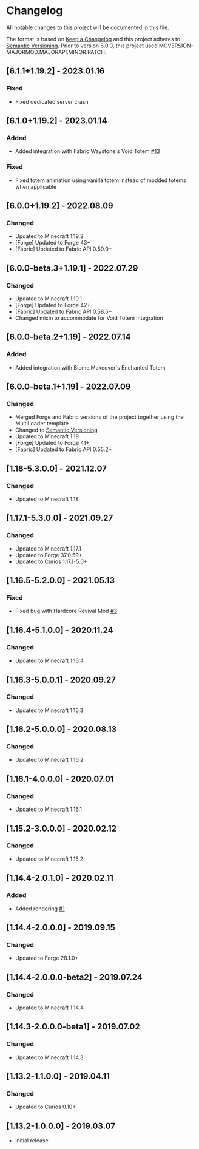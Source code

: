 # Changelog
All notable changes to this project will be documented in this file.

The format is based on [Keep a Changelog](http://keepachangelog.com/en/1.0.0/) and this project adheres to [Semantic Versioning](http://semver.org/spec/v2.0.0.html).
Prior to version 6.0.0, this project used MCVERSION-MAJORMOD.MAJORAPI.MINOR.PATCH.

## [6.1.1+1.19.2] - 2023.01.16
### Fixed
- Fixed dedicated server crash

## [6.1.0+1.19.2] - 2023.01.14
### Added
- Added integration with Fabric Waystone's Void Totem [#13](https://github.com/illusivesoulworks/charmofundying/issues/13)
### Fixed
- Fixed totem animation using vanilla totem instead of modded totems when applicable

## [6.0.0+1.19.2] - 2022.08.09
### Changed
- Updated to Minecraft 1.19.2
- [Forge] Updated to Forge 43+
- [Fabric] Updated to Fabric API 0.59.0+

## [6.0.0-beta.3+1.19.1] - 2022.07.29
### Changed
- Updated to Minecraft 1.19.1
- [Forge] Updated to Forge 42+
- [Fabric] Updated to Fabric API 0.58.5+
- Changed mixin to accommodate for Void Totem integration

## [6.0.0-beta.2+1.19] - 2022.07.14
### Added
- Added integration with Biome Makeover's Enchanted Totem

## [6.0.0-beta.1+1.19] - 2022.07.09
### Changed
- Merged Forge and Fabric versions of the project together using the MultiLoader template
- Changed to [Semantic Versioning](http://semver.org/spec/v2.0.0.html)
- Updated to Minecraft 1.19
- [Forge] Updated to Forge 41+
- [Fabric] Updated to Fabric API 0.55.2+

## [1.18-5.3.0.0] - 2021.12.07
### Changed
- Updated to Minecraft 1.18

## [1.17.1-5.3.0.0] - 2021.09.27
### Changed
- Updated to Minecraft 1.17.1
- Updated to Forge 37.0.59+
- Updated to Curios 1.17.1-5.0+

## [1.16.5-5.2.0.0] - 2021.05.13
### Fixed
- Fixed bug with Hardcore Revival Mod [#3](https://github.com/TheIllusiveC4/CurioOfUndying/issues/3)

## [1.16.4-5.1.0.0] - 2020.11.24
### Changed
- Updated to Minecraft 1.16.4

## [1.16.3-5.0.0.1] - 2020.09.27
### Changed
- Updated to Minecraft 1.16.3

## [1.16.2-5.0.0.0] - 2020.08.13
### Changed
- Updated to Minecraft 1.16.2

## [1.16.1-4.0.0.0] - 2020.07.01
### Changed
- Updated to Minecraft 1.16.1

## [1.15.2-3.0.0.0] - 2020.02.12
### Changed
- Updated to Minecraft 1.15.2

## [1.14.4-2.0.1.0] - 2020.02.11
### Added
- Added rendering [#1](https://github.com/TheIllusiveC4/CurioOfUndying/issues/1)

## [1.14.4-2.0.0.0] - 2019.09.15
### Changed
- Updated to Forge 28.1.0+

## [1.14.4-2.0.0.0-beta2] - 2019.07.24
### Changed
- Updated to Minecraft 1.14.4

## [1.14.3-2.0.0.0-beta1] - 2019.07.02
### Changed
- Updated to Minecraft 1.14.3

## [1.13.2-1.1.0.0] - 2019.04.11
### Changed
- Updated to Curios 0.10+

## [1.13.2-1.0.0.0] - 2019.03.07
- Initial release
